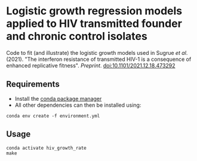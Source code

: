 # Logistic growth regression models applied to HIV transmitted founder and chronic control isolates

Code to fit (and illustrate) the logistic growth models used in Sugrue *et al*. (2021). "The interferon resistance of transmitted HIV-1 is a consequence of enhanced replicative fitness". *Preprint*. [doi:10.1101/2021.12.18.473292](https://doi.org/10.1101/2021.12.18.473292)

## Requirements

- Install the [conda package manager](https://conda.io/)
- All other dependencies can then be installed using:

```
conda env create -f environment.yml
```

## Usage
```
conda activate hiv_growth_rate
make
```